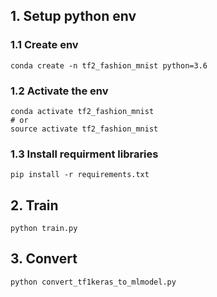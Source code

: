 ## 1. Setup python env

### 1.1 Create env

```shell
conda create -n tf2_fashion_mnist python=3.6
```

### 1.2 Activate the env

```shell
conda activate tf2_fashion_mnist
# or 
source activate tf2_fashion_mnist
```

### 1.3 Install requirment libraries

```shell
pip install -r requirements.txt
```

## 2. Train

```shell
python train.py
```

## 3. Convert

```shell
python convert_tf1keras_to_mlmodel.py
```
